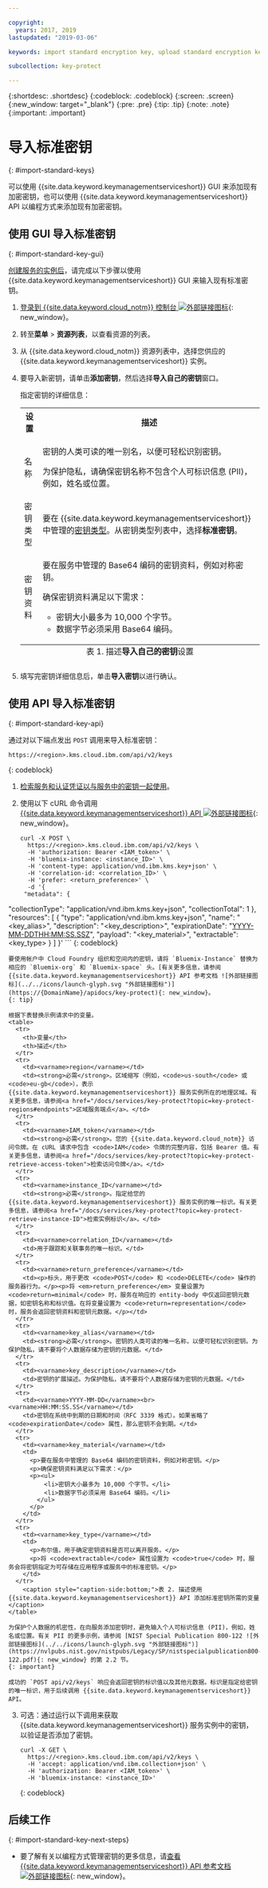 ```yaml
---

copyright:
  years: 2017, 2019
lastupdated: "2019-03-06"

keywords: import standard encryption key, upload standard encryption key, import secret, persist secret, store secret, upload secret, store encryption key, standard key API examples

subcollection: key-protect

---
```


{:shortdesc: .shortdesc}
{:codeblock: .codeblock}
{:screen: .screen}
{:new_window: target="_blank"}
{:pre: .pre}
{:tip: .tip}
{:note: .note}
{:important: .important}

# 导入标准密钥
{: #import-standard-keys}

可以使用 {{site.data.keyword.keymanagementserviceshort}} GUI 来添加现有加密密钥，也可以使用 {{site.data.keyword.keymanagementserviceshort}} API 以编程方式来添加现有加密密钥。

## 使用 GUI 导入标准密钥
{: #import-standard-key-gui}

[创建服务的实例后](/docs/services/key-protect?topic=key-protect-provision)，请完成以下步骤以使用 {{site.data.keyword.keymanagementserviceshort}} GUI 来输入现有标准密钥。

1. [登录到 {{site.data.keyword.cloud_notm}} 控制台 ![外部链接图标](../../icons/launch-glyph.svg "外部链接图标")](https://{DomainName}/){: new_window}。
2. 转至**菜单** &gt; **资源列表**，以查看资源的列表。
3. 从 {{site.data.keyword.cloud_notm}} 资源列表中，选择您供应的 {{site.data.keyword.keymanagementserviceshort}} 实例。
4. 要导入新密钥，请单击**添加密钥**，然后选择**导入自己的密钥**窗口。

    指定密钥的详细信息：

    <table>
      <tr>
        <th>设置</th>
        <th>描述</th>
      </tr>
      <tr>
        <td>名称</td>
        <td>
          <p>密钥的人类可读的唯一别名，以便可轻松识别密钥。</p>
          <p>为保护隐私，请确保密钥名称不包含个人可标识信息 (PII)，例如，姓名或位置。</p>
        </td>
      </tr>
      <tr>
        <td>密钥类型</td>
        <td>要在 {{site.data.keyword.keymanagementserviceshort}} 中管理的<a href="/docs/services/key-protect?topic=key-protect-envelope-encryption#key-types">密钥类型</a>。从密钥类型列表中，选择<b>标准密钥</b>。</td>
      </tr>
      <tr>
        <td>密钥资料</td>
        <td>
          <p>要在服务中管理的 Base64 编码的密钥资料，例如对称密钥。</p>
          <p>确保密钥资料满足以下需求：</p>
          <p><ul>
              <li>密钥大小最多为 10,000 个字节。</li>
              <li>数据字节必须采用 Base64 编码。</li>
            </ul>
          </p>
        </td>
      </tr>
      <caption style="caption-side:bottom;">表 1. 描述<b>导入自己的密钥</b>设置</caption>
    </table>

5. 填写完密钥详细信息后，单击**导入密钥**以进行确认。 

## 使用 API 导入标准密钥
{: #import-standard-key-api}

通过对以下端点发出 `POST` 调用来导入标准密钥：

```
https://<region>.kms.cloud.ibm.com/api/v2/keys
```
{: codeblock}

1. [检索服务和认证凭证以与服务中的密钥一起使用](/docs/services/key-protect?topic=key-protect-set-up-api)。

2. 使用以下 cURL 命令调用 [{{site.data.keyword.keymanagementserviceshort}} API ![外部链接图标](../../icons/launch-glyph.svg "外部链接图标")](https://{DomainName}/apidocs/key-protect){: new_window}。

    ```cURL
    curl -X POST \
      https://<region>.kms.cloud.ibm.com/api/v2/keys \
      -H 'authorization: Bearer <IAM_token>' \
      -H 'bluemix-instance: <instance_ID>' \
      -H 'content-type: application/vnd.ibm.kms.key+json' \
      -H 'correlation-id: <correlation_ID>' \
      -H 'prefer: <return_preference>' \
      -d '{
     "metadata": {
"collectionType": "application/vnd.ibm.kms.key+json",
       "collectionTotal": 1
     },
     "resources": [
       {
       "type": "application/vnd.ibm.kms.key+json",
       "name": "<key_alias>",
       "description": "<key_description>",
       "expirationDate": "<YYYY-MM-DDTHH:MM:SS.SSZ>",
       "payload": "<key_material>",
       "extractable": <key_type>
       }
     ]
    }'
    ```
    {: codeblock}

    要使用帐户中 Cloud Foundry 组织和空间内的密钥，请将 `Bluemix-Instance` 替换为相应的 `Bluemix-org` 和 `Bluemix-space` 头。[有关更多信息，请参阅 {{site.data.keyword.keymanagementserviceshort}} API 参考文档 ![外部链接图标](../../icons/launch-glyph.svg "外部链接图标")](https://{DomainName}/apidocs/key-protect){: new_window}。
    {: tip}

    根据下表替换示例请求中的变量。
    <table>
      <tr>
        <th>变量</th>
        <th>描述</th>
      </tr>
      <tr>
        <td><varname>region</varname></td>
        <td><strong>必需</strong>。区域缩写（例如，<code>us-south</code> 或 <code>eu-gb</code>），表示 {{site.data.keyword.keymanagementserviceshort}} 服务实例所在的地理区域。有关更多信息，请参阅<a href="/docs/services/key-protect?topic=key-protect-regions#endpoints">区域服务端点</a>。</td>
      </tr>
      <tr>
        <td><varname>IAM_token</varname></td>
        <td><strong>必需</strong>。您的 {{site.data.keyword.cloud_notm}} 访问令牌。在 cURL 请求中包含 <code>IAM</code> 令牌的完整内容，包括 Bearer 值。有关更多信息，请参阅<a href="/docs/services/key-protect?topic=key-protect-retrieve-access-token">检索访问令牌</a>。</td>
      </tr>
      <tr>
        <td><varname>instance_ID</varname></td>
        <td><strong>必需</strong>。指定给您的 {{site.data.keyword.keymanagementserviceshort}} 服务实例的唯一标识。有关更多信息，请参阅<a href="/docs/services/key-protect?topic=key-protect-retrieve-instance-ID">检索实例标识</a>。</td>
      </tr>
      <tr>
        <td><varname>correlation_ID</varname></td>
        <td>用于跟踪和关联事务的唯一标识。</td>
      </tr>
      <tr>
        <td><varname>return_preference</varname></td>
        <td><p>标头，用于更改 <code>POST</code> 和 <code>DELETE</code> 操作的服务器行为。</p><p>将 <em>return_preference</em> 变量设置为 <code>return=minimal</code> 时，服务在响应的 entity-body 中仅返回密钥元数据，如密钥名称和标识值。在将变量设置为 <code>return=representation</code> 时，服务会返回密钥资料和密钥元数据。</p></td>
      </tr>
      <tr>
        <td><varname>key_alias</varname></td>
        <td><strong>必需</strong>。密钥的人类可读的唯一名称，以便可轻松识别密钥。为保护隐私，请不要将个人数据存储为密钥的元数据。</td>
      </tr>
      <tr>
        <td><varname>key_description</varname></td>
        <td>密钥的扩展描述。为保护隐私，请不要将个人数据存储为密钥的元数据。</td>
      </tr>
      <tr>
        <td><varname>YYYY-MM-DD</varname><br><varname>HH:MM:SS.SS</varname></td>
        <td>密钥在系统中到期的日期和时间（RFC 3339 格式）。如果省略了 <code>expirationDate</code> 属性，那么密钥不会到期。</td>
      </tr>
      <tr>
        <td><varname>key_material</varname></td>
        <td>
          <p>要在服务中管理的 Base64 编码的密钥资料，例如对称密钥。</p>
          <p>确保密钥资料满足以下需求：</p>
          <p><ul>
              <li>密钥大小最多为 10,000 个字节。</li>
              <li>数据字节必须采用 Base64 编码。</li>
            </ul>
          </p>
        </td>
      </tr>
      <tr>
        <td><varname>key_type</varname></td>
        <td>
          <p>布尔值，用于确定密钥资料是否可以离开服务。</p>
          <p>将 <code>extractable</code> 属性设置为 <code>true</code> 时，服务会将密钥指定为可存储在应用程序或服务中的标准密钥。</p>
        </td>
      </tr>
        <caption style="caption-side:bottom;">表 2. 描述使用 {{site.data.keyword.keymanagementserviceshort}} API 添加标准密钥所需的变量</caption>
    </table>

    为保护个人数据的机密性，在向服务添加密钥时，避免输入个人可标识信息 (PII)，例如，姓名或位置。有关 PII 的更多示例，请参阅 [NIST Special Publication 800-122 ![外部链接图标](../../icons/launch-glyph.svg "外部链接图标")](https://nvlpubs.nist.gov/nistpubs/Legacy/SP/nistspecialpublication800-122.pdf){: new_window} 的第 2.2 节。
    {: important}

    成功的 `POST api/v2/keys` 响应会返回密钥的标识值以及其他元数据。标识是指定给密钥的唯一标识，用于后续调用 {{site.data.keyword.keymanagementserviceshort}} API。

3. 可选：通过运行以下调用来获取 {{site.data.keyword.keymanagementserviceshort}} 服务实例中的密钥，以验证是否添加了密钥。

    ```cURL
    curl -X GET \
      https://<region>.kms.cloud.ibm.com/api/v2/keys \
      -H 'accept: application/vnd.ibm.collection+json' \
      -H 'authorization: Bearer <IAM_token>' \
      -H 'bluemix-instance: <instance_ID>'
    ```
    {: codeblock}


## 后续工作
{: #import-standard-key-next-steps}

- 要了解有关以编程方式管理密钥的更多信息，请[查看 {{site.data.keyword.keymanagementserviceshort}} API 参考文档 ![外部链接图标](../../icons/launch-glyph.svg "外部链接图标")](https://{DomainName}/apidocs/key-protect){: new_window}。

